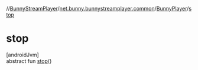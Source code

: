 //[BunnyStreamPlayer](../../../index.md)/[net.bunny.bunnystreamplayer.common](../index.md)/[BunnyPlayer](index.md)/[stop](stop.md)

# stop

[androidJvm]\
abstract fun [stop](stop.md)()